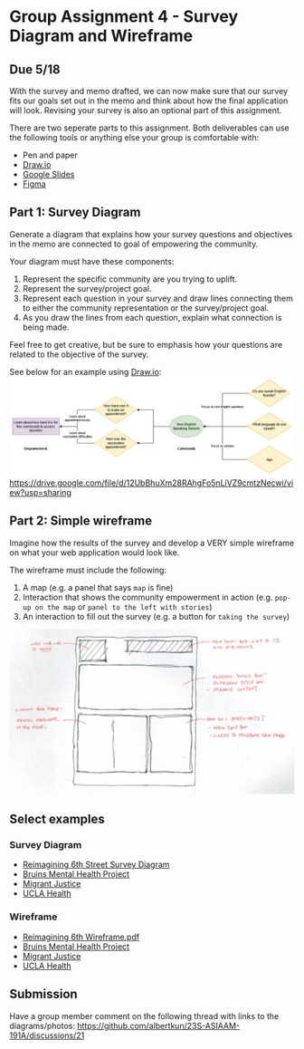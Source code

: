 # Group Assignment 4 - Survey Diagram and Wireframe

## Due 5/18

With the survey and memo drafted, we can now make sure that our survey fits our goals set out in the memo and think about how the final application will look. Revising your survey is also an optional part of this assignment.

There are two seperate parts to this assignment. Both deliverables can use the following tools or anything else your group is comfortable with:

- Pen and paper
- [Draw.io](https://draw.io)
- [Google Slides](https://docs.google.com/presentation/u/0/)
- [Figma](https://www.figma.com/)

## Part 1: Survey Diagram

Generate a diagram that explains how your survey questions and objectives in the memo are connected to goal of empowering the community. 

Your diagram must have these components:

   1. Represent the specific community are you trying to uplift.
   2. Represent the survey/project goal.
   3. Represent each question in your survey and draw lines connecting them to either the community representation or the survey/project goal. 
   4. As you draw the lines from each question, explain what connection is being made.

Feel free to get creative, but be sure to emphasis how your questions are related to the objective of the survey.

See below for an example using [Draw.io](https://draw.io):
![](./media/ex_diagram.png)
https://drive.google.com/file/d/12UbBhuXm28RAhgFo5nLiVZ9cmtzNecwi/view?usp=sharing

## Part 2: Simple wireframe

Imagine how the results of the survey and develop a VERY simple wireframe on what your web application would look like.

The wireframe must include the following:
   1. A map (e.g. a panel that says `map` is fine)
   2. Interaction that shows the community empowerment in action (e.g. `pop-up on the map` or `panel to the left with stories`)
   3. An interaction to fill out the survey (e.g. a button for `taking the survey`)

![Example Wireframe](media/wireframe.png)

## Select examples

### Survey Diagram

- [Reimagining 6th Street Survey Diagram](https://github.com/albertkun/21S-ASIAAM-191A/files/6431769/Diagram.pdf)
- [Bruins Mental Health Project](https://github.com/albertkun/21S-ASIAAM-191A/files/6436337/surveydiagram.pdf)
- [Migrant Justice](https://github.com/albertkun/21S-ASIAAM-191A/files/6436697/Migrant.Justice.Wireframe.pdf)
- [UCLA Health](https://github.com/albertkun/22S-ASIAAM-191A/files/8675478/Untitled_Artwork.pdf)

### Wireframe

- [Reimagining 6th Wireframe.pdf](https://github.com/albertkun/21S-ASIAAM-191A/files/6431766/Reimagining.6th.Wireframe.pdf)
- [Bruins Mental Health Project](https://github.com/albertkun/21S-ASIAAM-191A/files/6436340/wireframe.pdf)
- [Migrant Justice](https://github.com/albertkun/21S-ASIAAM-191A/files/6436698/Migrant.Justice.Diagram.pdf)
- [UCLA Health](https://github.com/albertkun/22S-ASIAAM-191A/files/8675475/Note.May.11.2022.pdf)


## Submission

Have a group member comment on the following thread with links to the diagrams/photos:
https://github.com/albertkun/23S-ASIAAM-191A/discussions/21
